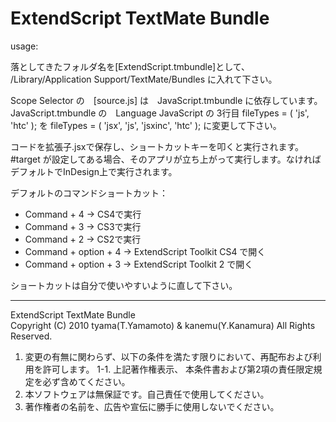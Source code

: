 # ExtendScript TextMate Bundle

usage:

落としてきたフォルダ名を[ExtendScript.tmbundle]として、
<Home>/Library/Application Support/TextMate/Bundles
に入れて下さい。

Scope Selector の　[source.js] は　JavaScript.tmbundle に依存しています。
JavaScript.tmbundle の　Language JavaScript の 3行目
	fileTypes = ( 'js', 'htc' );
を
	fileTypes = ( 'jsx', 'js', 'jsxinc', 'htc' );
に変更して下さい。

コードを拡張子.jsxで保存し、ショートカットキーを叩くと実行されます。<br/>
\#target が設定してある場合、そのアプリが立ち上がって実行します。なければデフォルトでInDesign上で実行されます。

デフォルトのコマンドショートカット：

* Command + 4 -> CS4で実行
* Command + 3 -> CS3で実行
* Command + 2 -> CS2で実行
* Command + option + 4 -> ExtendScript Toolkit CS4 で開く
* Command + option + 3 -> ExtendScript Toolkit 2 で開く

ショートカットは自分で使いやすいように直して下さい。

---------------------------------------
ExtendScript TextMate Bundle<br/>
Copyright (C) 2010 tyama(T.Yamamoto) & kanemu(Y.Kanamura) All Rights Reserved.

1. 変更の有無に関わらず、以下の条件を満たす限りにおいて、再配布および利用を許可します。
1-1. 上記著作権表示、 本条件書および第2項の責任限定規定を必ず含めてください。
2. 本ソフトウェアは無保証です。自己責任で使用してください。
3. 著作権者の名前を、広告や宣伝に勝手に使用しないでください。

